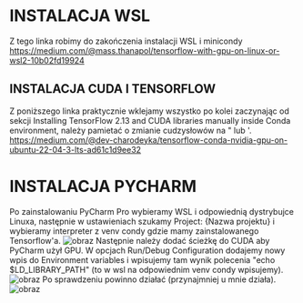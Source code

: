 # INSTALACJA WSL
Z tego linka robimy do zakończenia instalacji WSL i minicondy
https://medium.com/@mass.thanapol/tensorflow-with-gpu-on-linux-or-wsl2-10b02fd19924
## INSTALACJA CUDA I TENSORFLOW
Z poniższego linka praktycznie wklejamy wszystko po kolei zaczynając od sekcji Installing TensorFlow 2.13 and CUDA libraries manually inside Conda environment, należy pamietać o zmianie cudzysłowów na " lub '.
https://medium.com/@dev-charodeyka/tensorflow-conda-nvidia-gpu-on-ubuntu-22-04-3-lts-ad61c1d9ee32

# INSTALACJA PYCHARM
Po zainstalowaniu PyCharm Pro wybieramy WSL i odpowiednią dystrybujce Linuxa, następnie w ustawieniach szukamy Project: {Nazwa projektu} i wybieramy interpreter z venv condy gdzie mamy zainstalowanego Tensorflow'a.
![obraz](https://github.com/michalmadera/path-works/assets/85565440/93e93b50-d772-470a-adff-2a59b8392bf1)
Następnie należy dodać ścieżkę do CUDA aby PyCharm użył GPU. W opcjach Run/Debug Configuration dodajemy nowy wpis do Environment variables i wpisujemy tam wynik polecenia "echo $LD_LIBRARY_PATH" (to w wsl na odpowiednim venv condy wpisujemy).
![obraz](https://github.com/michalmadera/path-works/assets/85565440/ffe06e01-796e-4b9a-b328-6614a3fbeece)
Po sprawdzeniu powinno działać (przynajmniej u mnie działa).
![obraz](https://github.com/michalmadera/path-works/assets/85565440/772176f4-28cc-452c-8354-119068a5071f)
